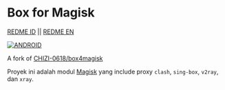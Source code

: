 # Box for Magisk

[REDME ID](index_id.md) || [REDME EN](index_en.md)

[![ANDROID](https://img.shields.io/badge/Android-3DDC84?style=for-the-badge&logo=android&logoColor=white)]()

A fork of [CHIZI-0618/box4magisk](https://github.com/CHIZI-0618/box4magisk)

Proyek ini adalah modul [Magisk](https://github.com/topjohnwu/Magisk) yang include proxy `clash`, `sing-box`, `v2ray`, dan `xray`.